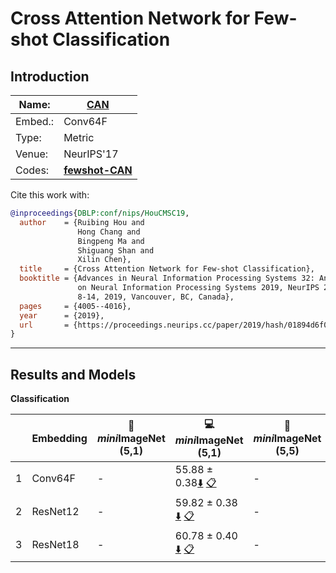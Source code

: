 # Cross Attention Network for Few-shot Classification
## Introduction
| Name:    | [CAN](https://arxiv.org/abs/1910.07677)  |
|----------|-------------------------------|
| Embed.:  | Conv64F |
| Type:    | Metric       |
| Venue:   | NeurIPS'17                      |
| Codes:   | [**fewshot-CAN**](https://github.com/blue-blue272/fewshot-CAN) |

Cite this work with:
```bibtex
@inproceedings{DBLP:conf/nips/HouCMSC19,
  author    = {Ruibing Hou and
               Hong Chang and
               Bingpeng Ma and
               Shiguang Shan and
               Xilin Chen},
  title     = {Cross Attention Network for Few-shot Classification},
  booktitle = {Advances in Neural Information Processing Systems 32: Annual Conference
               on Neural Information Processing Systems 2019, NeurIPS 2019, December
               8-14, 2019, Vancouver, BC, Canada},
  pages     = {4005--4016},
  year      = {2019},
  url       = {https://proceedings.neurips.cc/paper/2019/hash/01894d6f048493d2cacde3c579c315a3-Abstract.html}
}
```
---
## Results and Models

**Classification**

|   | Embedding | :book: *mini*ImageNet (5,1) | :computer: *mini*ImageNet (5,1) | :book:*mini*ImageNet (5,5) | :computer: *mini*ImageNet (5,5) | :memo: Comments  |
|---|-----------|--------------------|--------------------|--------------------|--------------------|---|
| 1 | Conv64F | - | 55.88 ± 0.38[:arrow_down:](https://drive.google.com/drive/folders/1witI_r60wLVoeoexmpYcmowencqXbUqx?usp=sharing) [:clipboard:](./CAN-miniImageNet--ravi-Conv64F-5-1-Table2.yaml) | - | 70.98 ± 0.30[:arrow_down:](https://drive.google.com/drive/folders/1WqQOqoLtWdXqCxaA1Eek5ZLPemsm5IIM?usp=sharing) [:clipboard:](./CAN-miniImageNet--ravi-Conv64F-5-5-Table2.yaml) | Table.2 |
| 2 | ResNet12 | - | 59.82 ± 0.38 [:arrow_down:](https://drive.google.com/drive/folders/1N7TPFrbJTT8Hk1npUwHyGlVzrNqKO0qf?usp=sharing) [:clipboard:](./CAN-miniImageNet--ravi-resnet12-5-1-Table2.yaml) | - | - [:arrow_down:]() [:clipboard:]() | Table.2 |
| 3 | ResNet18 | - | 60.78 ± 0.40 [:arrow_down:](https://drive.google.com/drive/folders/1HURosgYDniFbTOdl02Z9ZvrgpsxBEz1s?usp=sharing) [:clipboard:](./CAN-miniImageNet--ravi-resnet18-5-1-Table2.yaml) | - | 75.05 ± 0.29 [:arrow_down:](https://drive.google.com/drive/folders/1ydlya4qa_mNIcNfftogqfxEFfemfFUoS?usp=sharing) [:clipboard:](./CAN-miniImageNet--ravi-resnet18-5-5-Table2.yaml) | Table.2 |
